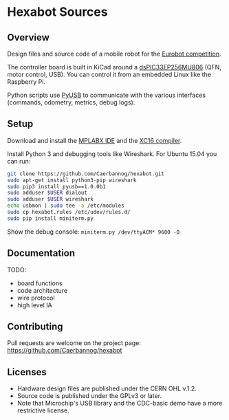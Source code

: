 Hexabot Sources
===============

Overview
--------
Design files and source code of a mobile robot for the [Eurobot competition](http://www.eurobot.org/).

The controller board is built in KiCad around a [dsPIC33EP256MU806](https://www.microchip.com/products/dsPIC33EP256MU806) (QFN, motor control, USB).
You can control it from an embedded Linux like the Raspberry Pi.

Python scripts use [PyUSB](https://walac.github.io/pyusb/) to communicate with the various interfaces (commands, odometry, metrics, debug logs).

Setup
-----
Download and install the [MPLABX IDE](http://www.microchip.com/mplabx/) and the [XC16 compiler](http://www.microchip.com/compilers/).

Install Python 3 and debugging tools like Wireshark.
For Ubuntu 15.04 you can run:
```bash
git clone https://github.com/Caerbannog/hexabot.git
sudo apt-get install python3-pip wireshark
sudo pip3 install pyusb==1.0.0b1
sudo adduser $USER dialout
sudo adduser $USER wireshark
echo usbmon | sudo tee -a /etc/modules
sudo cp hexabot.rules /etc/udev/rules.d/
sudo pip install miniterm.py
```

Show the debug console:
`miniterm.py /dev/ttyACM* 9600 -D`

Documentation
-------------
TODO:

- board functions
- code architecture
- wire protocol
- high level IA

Contributing
------------
Pull requests are welcome on the project page:
<https://github.com/Caerbannog/hexabot>

Licenses
--------
- Hardware design files are published under the CERN OHL v.1.2.
- Source code is published under the GPLv3 or later.
- Note that Microchip's USB library and the CDC-basic demo have a more restrictive license.
